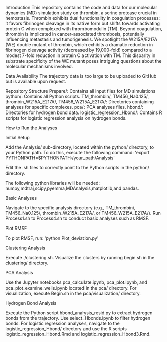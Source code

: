 Introduction
This repository contains the code and data for our molecular dynamics (MD) simulation study on thrombin, a serine protease crucial in hemostasis. Thrombin exhibits dual functionality in coagulation processes: it favors fibrinogen cleavage in its native form but shifts towards activating protein C when complexed with thrombomodulin (TM). Beyond coagulation, thrombin is implicated in cancer-associated thrombosis, potentially influencing metastasis and tumorigenesis. We spotlight the W215A/E217A (WE) double mutant of thrombin, which exhibits a dramatic reduction in fibrinogen cleavage activity (decreased by 19,000-fold) compared to a modest 7-fold reduction in protein C activation with TM. This disparity in substrate specificity of the WE mutant poses intriguing questions about the molecular mechanisms involved.


Data Availability
The trajectory data is too large to be uploaded to GitHub but is available upon request.

Repository Structure
Prepare/: Contains all input files for MD simulations
python/: Contains all Python scripts.
TM_thrombin/, TM456_Na0.125/, thrombin_W215A_E217A/, TM456_W215A_E217A/: Directories containing analyses for specific complexes.
pca/: PCA analyses files.
hbond/: Directories for hydrogen bond data.
logistic_regression_Hbond/: Contains R scripts for logistic regression analysis on hydrogen bonds.


How to Run the Analyses

Initial Setup

Add the Analysis/ sub-directory, located within the python/ directory, to your Python path. To do this, execute the following command: 'export PYTHONPATH=$PYTHONPATH:/your_path/Analysis'

Edit the .sh files to correctly point to the Python scripts in the python/ directory.

The following python libraries will be needed: numpy,mdtraj,scipy,pyemma,MDAnalysis,matplotlib,and pandas.

Basic Analyses

Navigate to the specific analysis directory (e.g., TM_thrombin/, TM456_Na0.125/, thrombin_W215A_E217A/, or TM456_W215A_E217A/). Run Process1.sh to Process4.sh to conduct basic analyses such as RMSF.


Plot RMSF

To plot RMSF, run: 'python Plot_deviation.py'


Clustering Analysis

Execute ./clustering.sh. Visualize the clusters by running begin.sh in the clustering/ directory.


PCA Analysis

Use the Jupyter notebooks pca_calculate.ipynb, pca_plot.ipynb, and pca_plot_examine_wells.ipynb located in the pca/ directory. For visualization, execute Begin.sh in the pca/visualization/ directory.


Hydrogen Bond Analysis

Execute the Python script hbond_analysis_resid.py to extract hydrogen bonds from the trajectory. Use select_Hbonds.ipynb to filter hydrogen bonds. For logistic regression analyses, navigate to the logistic_regression_Hbond/ directory and use the R scripts logistic_regression_Hbond.Rmd and logistic_regression_Hbond3.Rmd.

